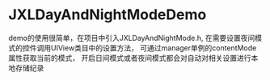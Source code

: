 # JXLDayAndNightModeDemo
demo的使用很简单，在项目中引入JXLDayAndNightMode.h,
在需要设置夜间模式的控件调用UIView类目中的设置方法，
可通过manager单例的contentMode属性获取当前的模式，
开启日间模式或者夜间模式都会对自动对相关设置进行本地存储纪录
